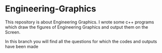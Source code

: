 # Engineering-Graphics
This repository is about Engineering Graphics.
I wrote some c++ programs which draw the figures of Engineering Graphics and output them on the Screen.


In this branch you will find all the questions for which the codes and outputs have been made 
